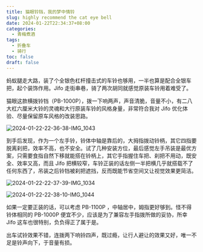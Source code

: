 ```yaml
---
title: 猫眼铃铛，我的梦中情铃
slug: highly recommend the cat eye bell
date: 2024-01-22T22:34:37+08:00
categories:
  - 青梅煮酒
tags:
  - 折叠车
  - 骑行
toc: false
draft: false
---
```


蚂蚁腿走大路，装了个全银色杠杆撞击式的车铃也够用，一半也算是配合全银车把，起个装饰作用。Jifo 走街串巷，骑了两次胡同就感觉原装车铃用着难受了。

猫眼这款横拨铃铛（PB-1000P），拨一下响两声，声音清脆，音量不小，有二八大杠六厘米大铃的灵魂和大行原装车铃的风格身量，非常符合我对 Jifo 优化体验、尽量保留原车风格的改装思路。

![2024-01-22-22-36-38-IMG_1043](https://raw.githubusercontent.com/xbot/image-hosting/master/blog/2024-01-22-22-36-38-IMG_1043.jpeg)

到手后发现，作为一个左手铃，铃体中轴是靠后的，大拇指拨动铃柄，其它四指要脱离刹把，效率不高，也不安全。试了几种安装方位，最后感觉左手吊装是最优方案，只需要食指自然下移就能搭在铃柄上，其它手指握住车把、刹把不用动，既安全、效率又高，而且 Jifo 把横较窄，车铃正装的话左侧一半把横几乎就搭载不了任何东西了，吊装之后铃铛被刹把遮挡，反而既能节省空间又让视觉效果更简洁。

![2024-01-22-22-37-39-IMG_1034](https://raw.githubusercontent.com/xbot/image-hosting/master/blog/2024-01-22-22-37-39-IMG_1034.jpeg)

![2024-01-22-22-38-10-IMG_1044](https://raw.githubusercontent.com/xbot/image-hosting/master/blog/2024-01-22-22-38-10-IMG_1044.jpeg)

如果一定要正装的话，可以考虑 PB-1100P ，中轴居中，姆指更好够到。怪不得铃体相同的 PB-1000P 便宜不少，应该是为了兼容左手指拨所做的妥协，所幸 Jifo 这车也很特别，负负得正了属于是。

出车试铃效果不错，连拨两下响铃四声，既过瘾，让行人避让的效果又好，唯一不足是铃声向下，于音量有损。